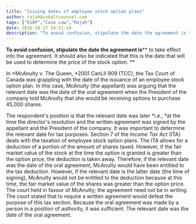 ```yaml
---
title: "Issuing dates of employee stock option plans"
author: rajah@cobaltcounsel.com
tags: ["ESOP","Case Law","Rajah"]
date: 2016-10-27 14:51:14
description: "To avoid confusion, stipulate the date the agreement is to take effect into the agreement. It should also be indicated that this is the date that will be used to determine the price of the stock optio..."
---
```


**To avoid confusion, stipulate the date the agreement is**** to take effect into the agreement. It should also be indicated that this is the date that will be used to determine the price of the stock option. **

In *McAnulty v. The Queen, *2001 CanLII 909 (TCC), the Tax Court of Canada was grappling with the date of the issuance of an employee stock option plan. In this case, McAnulty (the appellant) was arguing that the relevant date was the date of the oral agreement when the President of the company told McAnulty that she would be receiving options to purchase 45,000 shares.

The respondent's position is that the relevant date was later *i.e., *at the time the director's resolution and the written agreement was signed by the appellant and the President of the company. It was important to determine the relevant date for tax purposes. Section 7 of the *Income Tax Act* (ITA) deals with the taxation of employee stock option plans. The ITA allows for a deduction of a portion of the amount of shares taxed. However, if the fair market value of the stock at the time the option is granted is greater than the option price, the deduction is taken away.
 Therefore, if the relevant date was the date of the oral agreement, McAnulty would have been entitled to the tax deduction.
However, if the relevant date is the latter date (the time of signing), McAnulty would not be entitled to the deduction because at this time, the fair market value of the shares was greater than the option price. The court held in favour of McAnulty; the agreement need not be in writing. The court stated that to require a written agreement would defeat the purpose of this tax section. Because the oral agreement was made by a person in a position of authority, it was sufficient. The relevant date was the date of the oral agreement.